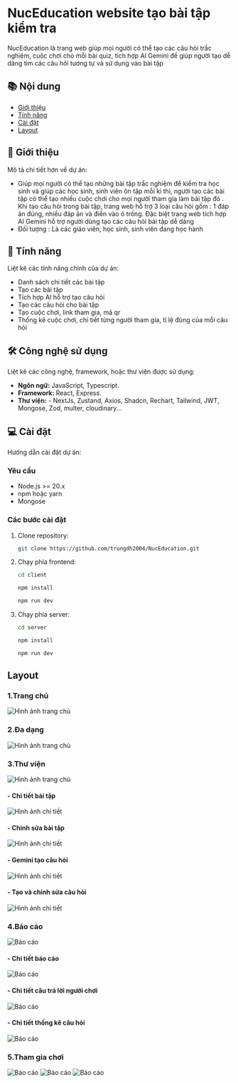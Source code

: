 # NucEducation website tạo bài tập kiểm tra

NucEducation là trang web giúp mọi người có thể tạo các câu hỏi trắc nghiệm, cuộc chơi cho mỗi bài quiz, tích hợp AI Gemini để giúp người tạo dễ dàng tìm các câu hỏi tương tự và sử dụng vào bài tập

## 📚 Nội dung
- [Giới thiệu](#-giới-thiệu)
- [Tính năng](#-tính-năng)
- [Cài đặt](#-cài-đặt)
- [Layout](#layout)

## 📖 Giới thiệu

Mô tả chi tiết hơn về dự án:
- Giúp mọi người có thể tạo những bài tập trắc nghiệm để kiểm tra học sinh và giúp các học sinh, sinh viên ôn tập mỗi kì thi, người tạo các bài tập có thể tạo nhiều cuộc chơi cho mọi người tham gia làm bài tập đó . Khi tạo câu hỏi trong bài tập, trang web hỗ trợ 3 loại câu hỏi gồm : 1 đáp án đúng, nhiều đáp án và điền vào ô trống. Đặc biệt trang web tích hợp AI Gemini hỗ trợ người dùng tạo các câu hỏi bài tập dễ dàng
- Đối tượng : Là các giáo viên, học sinh, sinh viên đang học hành

## 🌟 Tính năng
Liệt kê các tính năng chính của dự án:
- Danh sách chi tiết các bài tập
- Tạo các bài tập
- Tích hợp AI hỗ trợ tạo câu hỏi
- Tạo các câu hỏi cho bài tập
- Tạo cuộc chơi, link tham gia, mã qr
- Thống kê cuộc chơi, chi tiết từng người tham gia, tỉ lệ đúng của mỗi câu hỏi

## 🛠️ Công nghệ sử dụng
Liệt kê các công nghệ, framework, hoặc thư viện được sử dụng:
- **Ngôn ngữ:** JavaScript, Typescript.
- **Framework:** React, Express.
- **Thư viện:** - NextJs, Zustand, Axios, Shadcn, Rechart, Tailwind, JWT, Mongose, Zod, multer, cloudinary...
                

## 💻 Cài đặt
Hướng dẫn cài đặt dự án:
### Yêu cầu
- Node.js >= 20.x
- npm hoặc yarn
- Mongose
  
### Các bước cài đặt

1. Clone repository:
   ```bash
   git clone https://github.com/trungdh2004/NucEducation.git
2. Chạy phía frontend:
   ```bash
   cd client
    ```
   ```bash
   npm install
    ```
   ```bash
   npm run dev
   ```
3. Chạy phía server:
   ```bash
   cd server
    ```
   ```bash
   npm install
    ```
   ```bash
   npm run dev
   ```
## Layout

### 1.Trang chủ
   ![Hình ảnh trang chủ](https://res.cloudinary.com/dundmo7q8/image/upload/v1736676202/quiz/psmz76y9u5xvbtzpcb8c.png)
### 2.Đa dạng
![Hình ảnh trang chủ](https://res.cloudinary.com/dundmo7q8/image/upload/v1736676204/quiz/iubkde5mlppnhglmsrrc.png)
### 3.Thư viện
![Hình ảnh trang chủ](https://res.cloudinary.com/dundmo7q8/image/upload/v1736676202/quiz/qsir0key4welj9myni7c.png)
#### - Chi tiết bài tập
![Hình ảnh chi tiết](https://res.cloudinary.com/dundmo7q8/image/upload/v1736676202/quiz/oyun9ny35eljhtyms571.png)
#### - Chỉnh sửa bài tập
![Hình ảnh chi tiết](https://res.cloudinary.com/dundmo7q8/image/upload/v1736676203/quiz/id4hg8go4p4xo7y2tkq9.png)
#### - Gemini tạo câu hỏi
![Hình ảnh chi tiết](https://res.cloudinary.com/dundmo7q8/image/upload/v1736676202/quiz/rqxdpaefdm4hdgjfp0lp.png)
#### - Tạo và chỉnh sửa câu hỏi
![Hình ảnh chi tiết](https://res.cloudinary.com/dundmo7q8/image/upload/v1736676203/quiz/iyobteypvyxoads5b3bu.png)
### 4.Báo cáo
![Báo cáo](https://res.cloudinary.com/dundmo7q8/image/upload/v1736676203/quiz/jz0rcazzqfvpfkprq0gb.png)
#### - Chi tiết báo cáo
![Báo cáo](https://res.cloudinary.com/dundmo7q8/image/upload/v1736676204/quiz/pgh23hklhzwxjuqm8dri.png)
#### - Chi tiết câu trả lời người chơi
![Báo cáo](https://res.cloudinary.com/dundmo7q8/image/upload/v1736676204/quiz/cvncsjwzg0ab1o9rpeui.png)
#### - Chi tiết thống kê câu hỏi
![Báo cáo](https://res.cloudinary.com/dundmo7q8/image/upload/v1736676204/quiz/mcpd57aefqi1156ajmai.png)

### 5.Tham gia chơi
![Báo cáo](https://res.cloudinary.com/dundmo7q8/image/upload/v1736676206/quiz/mrqdajwsflzahcsk6vto.png)
![Báo cáo](https://res.cloudinary.com/dundmo7q8/image/upload/v1736676206/quiz/nc6k253jlgtlz8grlgjb.png)
![Báo cáo](https://res.cloudinary.com/dundmo7q8/image/upload/v1736676203/quiz/nvkijqfnusvlqvmqgxo1.png)


